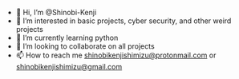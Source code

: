 - 👋 Hi, I’m @Shinobi-Kenji
- 👀 I’m interested in basic projects, cyber security, and other weird projects
- 🌱 I’m currently learning python
- 💞️ I’m looking to collaborate on all projects
- 📫 How to reach me shinobikenjishimizu@protonmail.com or shinobikenjishimizu@gmail.com

<!---
Shinobi-Kenji/Shinobi-Kenji is a ✨ special ✨ repository because its `README.md` (this file) appears on your GitHub profile.
You can click the Preview link to take a look at your changes.
--->
